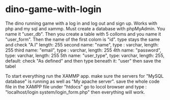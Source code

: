 # dino-game-with-login
The dino running game with a log in and log out and sign up. Works with php and my sql and xammp.
Must create a database with phpMyAdmin. You name it "user_db".
Then you create a table with 5 colloms and you name it "user_form".
Then the name of the first colom is "id". type stays the same and check "A.I" length: 255
second name: "name", type : varchar, length: 255
third name: "email", type : varchar, length: 255
4th name: "password", type: varchar, length: 255
5th name: "user_type", type: varchar, length: 255, default: check "As defined" and then type beneath it: "user"
then save the tabel

To start everything run the XAMMP app.
make sure the servers for "MySQL database" is running as well as "My apache server".
save the whole code file in the XAMPP file under "htdocs"
go to locol browser and type : "localhost/login system/login_form.php"
then everything will work.

 
